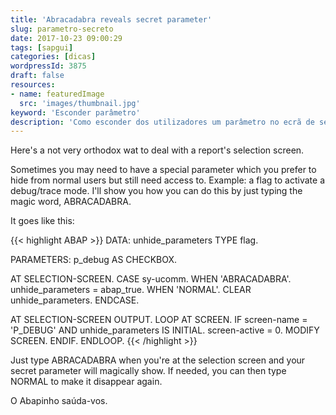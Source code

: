 ```yaml
---
title: 'Abracadabra reveals secret parameter'
slug: parametro-secreto
date: 2017-10-23 09:00:29
tags: [sapgui]
categories: [dicas]
wordpressId: 3875
draft: false
resources:
- name: featuredImage
  src: 'images/thumbnail.jpg'
keyword: 'Esconder parâmetro'
description: 'Como esconder dos utilizadores um parâmetro no ecrã de selecção e mesmo assim ter acesso a ele através de uma palavra mágica.'
---
```

Here's a not very orthodox wat to deal with a report's selection screen.

Sometimes you may need to have a special parameter which you prefer to hide from normal users but still need access to. Example: a flag to activate a debug/trace mode. I'll show you how you can do this by just typing the magic word, ABRACADABRA.

It goes like this:


{{< highlight ABAP >}}
DATA: unhide_parameters TYPE flag.

PARAMETERS: p_debug AS CHECKBOX.

AT SELECTION-SCREEN.
  CASE sy-ucomm.
    WHEN 'ABRACADABRA'.
      unhide_parameters = abap_true.
    WHEN 'NORMAL'.
      CLEAR unhide_parameters.
  ENDCASE.

AT SELECTION-SCREEN OUTPUT.
  LOOP AT SCREEN.
    IF screen-name = 'P_DEBUG' AND unhide_parameters IS INITIAL.
      screen-active = 0.
      MODIFY SCREEN.
    ENDIF.
  ENDLOOP.
{{< /highlight >}}

Just type ABRACADABRA when you're at the selection screen and your secret parameter will magically show. If needed, you can then type NORMAL to make it disappear again.

O Abapinho saúda-vos.
